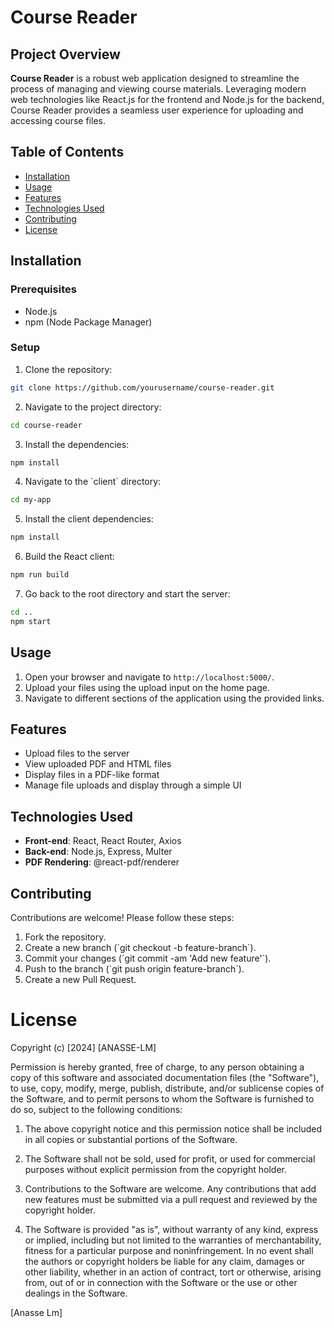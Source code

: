 
# Course Reader

## Project Overview

**Course Reader** is a robust web application designed to streamline the process of managing and viewing course materials. Leveraging modern web technologies like React.js for the frontend and Node.js for the backend, Course Reader provides a seamless user experience for uploading and accessing course files.

## Table of Contents

- [Installation](#installation)
- [Usage](#usage)
- [Features](#features)
- [Technologies Used](#technologies-used)
- [Contributing](#contributing)
- [License](#license)

## Installation

### Prerequisites

- Node.js
- npm (Node Package Manager)

### Setup

1. Clone the repository:

```bash
git clone https://github.com/yourusername/course-reader.git
```

2. Navigate to the project directory:

```bash
cd course-reader
```

3. Install the dependencies:

```bash
npm install
```

4. Navigate to the \`client\` directory:

```bash
cd my-app
```

5. Install the client dependencies:

```bash
npm install
```

6. Build the React client:

```bash
npm run build
```

7. Go back to the root directory and start the server:

```bash
cd ..
npm start
```

## Usage

1. Open your browser and navigate to `http://localhost:5000/`.
2. Upload your files using the upload input on the home page.
3. Navigate to different sections of the application using the provided links.

## Features

- Upload files to the server
- View uploaded PDF and HTML files
- Display files in a PDF-like format
- Manage file uploads and display through a simple UI


## Technologies Used

- **Front-end**: React, React Router, Axios
- **Back-end**: Node.js, Express, Multer
- **PDF Rendering**: @react-pdf/renderer

## Contributing

Contributions are welcome! Please follow these steps:

1. Fork the repository.
2. Create a new branch (\`git checkout -b feature-branch\`).
3. Commit your changes (\`git commit -am 'Add new feature'\`).
4. Push to the branch (\`git push origin feature-branch\`).
5. Create a new Pull Request.

# License

Copyright (c) [2024] [ANASSE-LM]

Permission is hereby granted, free of charge, to any person obtaining a copy
of this software and associated documentation files (the "Software"), to use, copy, modify, merge, publish, distribute, and/or sublicense copies of the Software, and to permit persons to whom the Software is furnished to do so, subject to the following conditions:

1. The above copyright notice and this permission notice shall be included in all copies or substantial portions of the Software.

2. The Software shall not be sold, used for profit, or used for commercial purposes without explicit permission from the copyright holder.

3. Contributions to the Software are welcome. Any contributions that add new features must be submitted via a pull request and reviewed by the copyright holder.

4. The Software is provided "as is", without warranty of any kind, express or implied, including but not limited to the warranties of merchantability, fitness for a particular purpose and noninfringement. In no event shall the authors or copyright holders be liable for any claim, damages or other liability, whether in an action of contract, tort or otherwise, arising from, out of or in connection with the Software or the use or other dealings in the Software.

[Anasse Lm]
